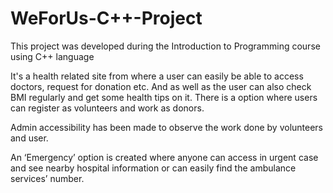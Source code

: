 # WeForUs-C++-Project
This project was developed during the Introduction to Programming course using C++ language

It's a health related site from where a user can easily be able to access doctors, request for donation etc. And as well as the user can also check BMI regularly and get some health tips on it. There is a option where users can register as volunteers and work as donors.

Admin accessibility has been made to observe the work done by volunteers and user.

An ‘Emergency’ option is created where anyone can access in urgent case and see nearby hospital information or can easily find the ambulance services’ number.
